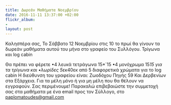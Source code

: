 ```yaml
---
title: Δωρεάν Μαθήματα Νοεμβρίου
date: 2016-11-11 13:37:00 +02:00
flickr_album:
- 
layout: post
---
```


Καλησπέρα σας, 
Το Σάββατο 12 Νοεμβρίου στις 10 το πρωί θα γίνουν τα δωρεάν μαθήματα αυτού του μήνα στο γραφείο του Συλλόγου.
Τρίγωνα και log cabin

Θα πρέπει να φέρετε
•4 λευκά τετράγωνα 15\*\`15
•4 μονόχρωμα 15*15 για τα τρίγωνα και
•λωρίδες 5εκ*40εκ από 5 διαφορετικά χρώματα για το log cabin
Η διεύθυνση του γραφείου είναι: Ζωοδόχου Πηγής 59 Και Δερβενίων στα Εξάρχεια.
Για τα μέλη μόνο ή για μη μέλη που θα θέλουν να εγγραφούν.
Σας περιμένουμε!
Παρακαλώ επιβεβαιώστε την συμμετοχή σας στα μαθήματα με ένα email προς τον Σύλλογο, στο paplomatoudes@gmail.com